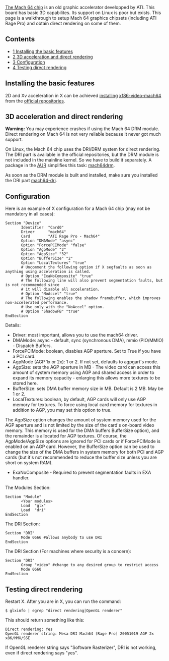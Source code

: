 [The Mach 64 chip](https://en.wikipedia.org/wiki/ATI_Mach#Mach_64 "wikipedia:ATI Mach") is an old graphic accelerator developped by ATI. This board has basic 3D capabilites. Its support on Linux is poor but exists. This page is a walkthrough to setup Mach 64 graphics chipsets (including ATI Rage Pro) and obtain direct rendering on some of them.

## Contents

*   [1 Installing the basic features](#Installing_the_basic_features)
*   [2 3D acceleration and direct rendering](#3D_acceleration_and_direct_rendering)
*   [3 Configuration](#Configuration)
*   [4 Testing direct rendering](#Testing_direct_rendering)

## Installing the basic features

2D and Xv acceleration in X can be achieved [installing](/index.php/Install "Install") [xf86-video-mach64](https://aur.archlinux.org/packages/xf86-video-mach64/) from the [official repositories](/index.php/Official_repositories "Official repositories").

## 3D acceleration and direct rendering

**Warning:** You may experience crashes if using the Mach 64 DRM module. Direct rendering on Mach 64 is not very reliable because it never got much support.

On Linux, the Mach 64 chip uses the DRI/DRM system for direct rendering. The DRI part is available in the official repositories, but the DRM module is not included in the mainline kernel. So we have to build it separately. A package in the [AUR](/index.php/AUR "AUR") simplifies this task: [mach64drm](https://aur.archlinux.org/packages/mach64drm/).

As soon as the DRM module is built and installed, make sure you installed the DRI part [mach64-dri](https://www.archlinux.org/packages/?name=mach64-dri).

## Configuration

Here is an example of X configuration for a Mach 64 chip (may not be mandatory in all cases):

```
Section "Device"
       Identifier  "Card0"
       Driver      "mach64"
       Card        "ATI Rage Pro - Mach64"
       Option "DMAMode" "async"
       Option "ForcePCIMode" "false"
       Option "AgpMode" "2"
       Option "AgpSize" "32"
       Option "BufferSize" "2"
       Option "LocalTextures" "true"
       # Uncomment the following option if X segfaults as soon as anything using acceleration is called.
       # Option "ExaNoComposite" "true"
       # The following line will also prevent segmentation faults, but is not recommended since
       # it will disable all acceleration.
       # Option "NoAccel" "true"
       # The following enables the shadow framebuffer, which improves non-accelerated performance.
       # Use only with the "NoAccel" option.
       # Option "ShadowFB" "true"
EndSection

```

Details:

*   Driver: most important, allows you to use the mach64 driver.
*   DMAMode: async - default, sync (synchronous DMA), mmio (PIO/MMIO) - Dispatch Buffers.
*   ForcePCIMode: boolean, disables AGP aperture. Set to True if you have a PCI card.
*   AgpMode (AGP 1x or 2x): 1 or 2\. If not set, defaults to agpgart's mode.
*   AgpSize: sets the AGP aperture in MB - The video card can access this amount of system memory using AGP and shared access in order to expand its memory capacity - enlarging this allows more textures to be stored here.
*   BufferSize: sets DMA buffer memory size in MB. Default is 2 MB. May be 1 or 2.
*   LocalTextures: boolean, by default, AGP cards will only use AGP memory for textures. To force using local card memory for textures in addition to AGP, you may set this option to true.

The AgpSize option changes the amount of system memory used for the AGP aperture and is not limited by the size of the card's on-board video memory. This memory is used for the DMA buffers BufferSize option), and the remainder is allocated for AGP textures. Of course, the AgpMode/AgpSize options are ignored for PCI cards or if ForcePCIMode is enabled on an AGP card. However, the BufferSize option can be used to change the size of the DMA buffers in system memory for both PCI and AGP cards (but it's not recommended to reduce the buffer size unless you are short on system RAM).

*   ExaNoComposite - Required to prevent segmentation faults in EXA handler.

The Modules Section:

```
Section "Module"
       <Your modules>
       Load  "glx"
       Load  "dri"
EndSection

```

The DRI Section:

```
Section "DRI"
       Mode 0666 #allows anybody to use DRI
EndSection

```

The DRI Section (For machines where security is a concern):

```
Section "DRI"
       Group "video" #change to any desired group to restrict access
       Mode 0660
EndSection

```

## Testing direct rendering

Restart X. After you are in X, you can run the command:

```
$ glxinfo | egrep "direct rendering|OpenGL renderer"

```

This should return something like this:

```
Direct rendering: Yes
OpenGL renderer string: Mesa DRI Mach64 [Rage Pro] 20051019 AGP 2x x86/MMX/SSE

```

If OpenGL renderer string says "Software Rasterizer", DRI is not working, even if direct rendering says "yes".
